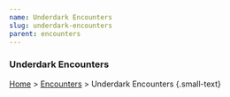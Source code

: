 ```yaml
---
name: Underdark Encounters
slug: underdark-encounters
parent: encounters
---
```

### Underdark Encounters
[Home](dm-operations-center) > [Encounters](encounters) > Underdark Encounters {.small-text}

